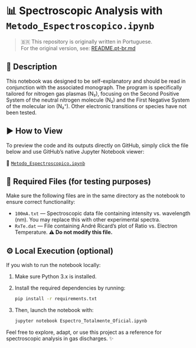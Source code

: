 # 📊 Spectroscopic Analysis with `Metodo_Espectroscopico.ipynb`

> 🇧🇷 This repository is originally written in Portuguese.  
> For the original version, see: [README.pt-br.md](README.pt-br.md)

## 📘 Description

This notebook was designed to be self-explanatory and should be read in conjunction with the associated monograph. The program is specifically tailored for nitrogen gas plasmas (N₂), focusing on the Second Positive System of the neutral nitrogen molecule (N₂) and the First Negative System of the molecular ion (N₂⁺). Other electronic transitions or species have not been tested.

## ▶️ How to View

To preview the code and its outputs directly on GitHub, simply click the file below and use GitHub’s native Jupyter Notebook viewer:

🔗 [`Metodo_Espectroscopico.ipynb`](./Metodo_Espectroscopico.ipynb)

## 📁 Required Files (for testing purposes)

Make sure the following files are in the same directory as the notebook to ensure correct functionality:

- `100mA.txt` — Spectroscopic data file containing intensity vs. wavelength (nm). You may replace this with other experimental spectra.
- `RxTe.dat` — File containing André Ricard’s plot of Ratio vs. Electron Temperature.  **⚠️ Do not modify this file.**

## ⚙️ Local Execution (optional)

If you wish to run the notebook locally:

1. Make sure Python 3.x is installed.
2. Install the required dependencies by running:

   ```bash
   pip install -r requirements.txt

3. Then, launch the notebook with:

   ```bash
   jupyter notebook Espectro_Totalmente_Oficial.ipynb

Feel free to explore, adapt, or use this project as a reference for spectroscopic analysis in gas discharges. ✨
